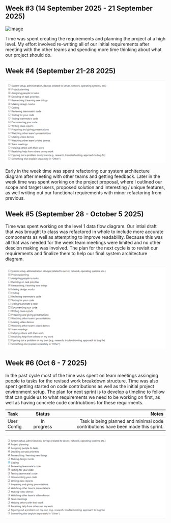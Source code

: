 ## Week #3 (14 September 2025 - 21 September 2025)

<img width="979" height="637" alt="image" src="https://github.com/user-attachments/assets/c538285e-de1c-4e63-8e7a-c6a1daa6e120" />

Time was spent creating the requirements and planning the project at a high level. My effort involved re-writing all of our initial requirements after meeting with the other teams and spending more time thinking about what our project should do.

## Week #4 (September 21-28 2025)

![alt text](<Screenshot 2025-09-28 083043.png>)

Early in the week time was spent refactoring our system architecture diagram after meeting with other teams and getting feedback. Later in the week time was spent working on the project proposal, where I outlined our scope and target users, proposed solution and interesting / unique features, as well writing out our functional requirements with minor refactoring from previous.

## Week #5 (September 28 - October 5 2025)

Time was spent working on the level 1 data flow diagram. Our intial draft that was brought to class was refactored in whole to include more accurate components as well as attempting to improve readability. Because this was all that was needed for the week team meetings were limited and no other descion making was involved. The plan for the next cycle is to revisit our requirements and finalize them to help our final system architecture diagram.

![Screenshot](week5_checklist.png)

## Week #6 (Oct 6 - 7 2025)

In the past cycle most of the time was spent on team meetings assinging people to tasks for the revised work breakdown structure. Time was also spent getting started on code contributions as well as the initial project environment setup. The plan for next sprint is to develop a timeline to follow that can guide us to what requirements we need to be working on first, as well as having concrete code contriubtions for these requirments. 

| Task  | Status | Notes |
| :---- | :------:| -------: |
| User Config | In progress     | Task is being planned and minimal code contributions have been made this sprint.|

![screenshot](week6_checklist.png)
